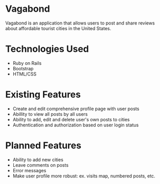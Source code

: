 # Vagabond

Vagabond is an application that allows users to post and share reviews about affordable tourist cities in the United States. 

# Technologies Used 

* Ruby on Rails 
* Bootstrap 
* HTML/CSS 

# Existing Features 

* Create and edit comprehensive profile page with user posts 
* Abillity to view all posts by all users
* Ability to add, edit and delete user's own posts to cities 
* Authentication and authorization based on user login status 

# Planned Features 

* Ability to add new cities 
* Leave comments on posts 
* Error messages 
* Make user profile more robust: ex. visits map, numbered posts, etc. 